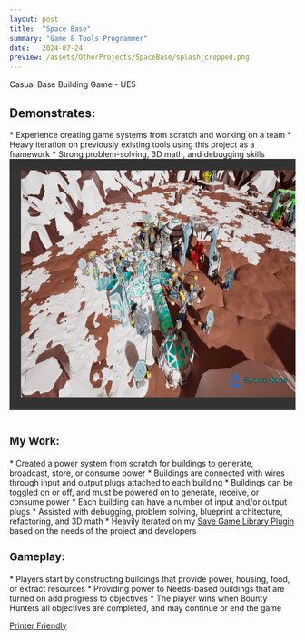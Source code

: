 ```yaml
---
layout: post
title:  "Space Base"
summary: "Game & Tools Programmer"
date:   2024-07-24
preview: /assets/OtherProjects/SpaceBase/splash_cropped.png
---
```

Casual Base Building Game - UE5

<h2>Demonstrates:</h2>
* Experience creating game systems from scratch and working on a team
* Heavy iteration on previously existing tools using this project as a framework
* Strong problem-solving, 3D math, and debugging skills

<style>
h3 
{
    font-size: 14pt;
}
div.scroll-container 
{
  background-color: #333;
  overflow: auto;
  white-space: nowrap;
  padding: 10px;
}

div.scroll-container img 
{
  padding: 10px;
}
</style>

<div class="dont-print">
  <body>
    <div class="scroll-container">
      <img src="/assets/OtherProjects/SpaceBase/splash.png" alt="debug_vis" width="800" height="400">
      <img src="/assets/OtherProjects/SpaceBase/base2.png" alt="data_table" width="800" height="400">
      <img src="/assets/OtherProjects/SpaceBase/base1.png" alt="data_table" width="800" height="400">
    </div>
    <br>
  </body>
</div>

<h3>My Work:</h3>
* Created a power system from scratch for buildings to generate, broadcast, store, or consume power
* Buildings are connected with wires through input and output plugs attached to each building
* Buildings can be toggled on or off, and must be powered on to generate, receive, or consume power
* Each building can have a number of input and/or output plugs
* Assisted with debugging, problem solving, blueprint architecture, refactoring, and 3D math
* Heavily iterated on my <a href="https://hrimfisk.github.io/experience/2024/05/05/save-plugin/">Save Game Library Plugin</a> based on the needs of the project and developers

<h3>Gameplay:</h3>
* Players start by constructing buildings that provide power, housing, food, or extract resources
* Providing power to Needs-based buildings that are turned on add progress to objectives
* The player wins when Bounty Hunters all objectives are completed, and may continue or end the game

<div class="dont-print">
    <p>
        <a href="javascript:window.print();">Printer Friendly</a>
    </p>
</div>